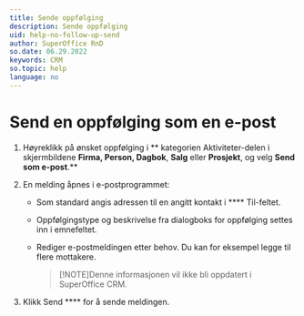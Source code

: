 ```yaml
---
title: Sende oppfølging
description: Sende oppfølging
uid: help-no-follow-up-send
author: SuperOffice RnD
so.date: 06.29.2022
keywords: CRM
so.topic: help
language: no
---
```


# Send en oppfølging som en e-post

1. Høyreklikk på ønsket oppfølging  i ** kategorien Aktiviteter-delen i skjermbildene **Firma, **Person**, **Dagbok****, **Salg** eller **Prosjekt**,  og velg **Send som e-post**.** 

2. En melding åpnes i e-postprogrammet:

    * Som standard angis adressen til en angitt kontakt i **** Til-feltet.

    * Oppfølgingstype og beskrivelse fra dialogboks for oppfølging settes inn i emnefeltet.

    * Rediger e-postmeldingen etter behov. Du kan for eksempel legge til flere mottakere.

        > [!NOTE]Denne informasjonen vil ikke bli oppdatert i SuperOffice CRM.
        > 
3. Klikk Send **** for å sende meldingen.
